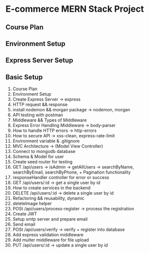 # E-commerce MERN Stack Project

## Course Plan

## Environment Setup

## Express Server Setup

## Basic Setup

1. Course Plan
2. Environment Setup
3. Create Express Server -> express
4. HTTP request && response
5. install nodemon && morgan package -> nodemon, morgan
6. API testing with postman
7. Middleware && Types of Middleware
8. Express Error Handling Middleware -> body-parser
9. How to handle HTTP errors -> http-errors
10. How to secure API -> xss-clean, express-rate-limit
11. Environment variable & .gitignore
12. MVC Architecture -> (Model View Controller)
13. Connect to mongodb database
14. Schema & Model for user
15. Create seed router for testing
16. GET /api/users -> isAdmin -> getAllUsers -> searchByName, searchByEmail, searchByPhone, + Pagination functionality
17. responseHandler controller for error or success
18. GET /api/users/:id -> get a single user by id
19. How to create services in the backend
20. DELETE /api/users/:id -> delete a single user by id
21. Refactoring && reusability, dynamic
22. deleteImage helper
23. POSt /api/users/process-register -> process the registration
24. Create JWT
25. Setup smtp server and prepare email
26. Send email
27. POSt /api/users/verify -> verify + register into database
28. Add express validation middleware
29. Add multer middleware for file upload
30. PUT /api/users/:id -> update a single user by id
